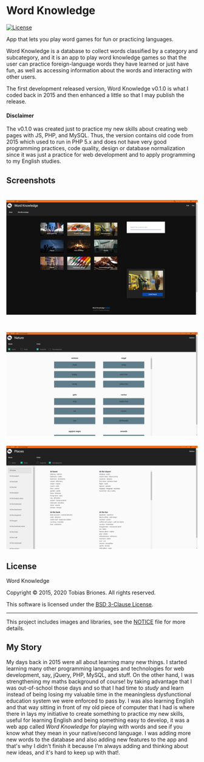 # Word Knowledge

[![License](https://img.shields.io/github/license/TobiasBriones/word-knowledge)](https://github.com/TobiasBriones/word-knowledge/blob/master/LICENSE)

App that lets you play word games for fun or practicing languages.

Word Knowledge is a database to collect words classified by a category and subcategory, and it is an
app to play word knowledge games so that the user can practice foreign-language words they have
learned or just have fun, as well as accessing information about the words and interacting with
other users.

The first development released version, Word Knowledge v0.1.0 is what I coded back in 2015 and then
enhanced a little so that I may publish the release.

#### Disclaimer

The v0.1.0 was created just to practice my new skills about creating web pages with JS, PHP, and
MySQL. Thus, the version contains old code from 2015 which used to run in PHP 5.x and does not have
very good programming practices, code quality, design or database normalization since it was just a
practice for web development and to apply programming to my English studies.

## Screenshots

![Screenshot 1](https://raw.githubusercontent.com/tobiasbriones/images-nl/main/word-knowledge/screenshot-1.png)
===
![Screenshot 2](https://raw.githubusercontent.com/tobiasbriones/images-nl/main/word-knowledge/screenshot-2.png)
===
![Screenshot 3](https://raw.githubusercontent.com/tobiasbriones/images-nl/main/word-knowledge/screenshot-3.png)

## License

Word Knowledge

Copyright © 2015, 2020 Tobias Briones. All rights reserved.

This software is licensed under
the [BSD 3-Clause License](https://github.com/TobiasBriones/word-knowledge/blob/master/LICENSE).

***

This project includes images and libraries, see
the [NOTICE](https://github.com/TobiasBriones/word-knowledge/blob/master/NOTICE) file for more
details.

## My Story

My days back in 2015 were all about learning many new things. I started learning many other
programming languages and technologies for web development, say, jQuery, PHP, MySQL, and stuff. On
the other hand, I was strengthening my maths background of course! by taking advantage that I was
out-of-school those days and so that I had time to *study* and learn instead of being losing my
valuable time in the meaningless dysfunctional education system we were enforced to pass by. I was
also learning English and that way sitting in front of my old piece of computer that I had is where
there in lays my initiative to create something to practice my new skills, useful for learning
English and being something easy to develop, it was a web app called *Word Knowledge* for playing
with words and see if you know what they mean in your native/second language. I was adding more new
words to the database and also adding new features to the app and that's why I didn't finish it
because I'm always adding and thinking about new ideas, and it's hard to keep up with that!.
